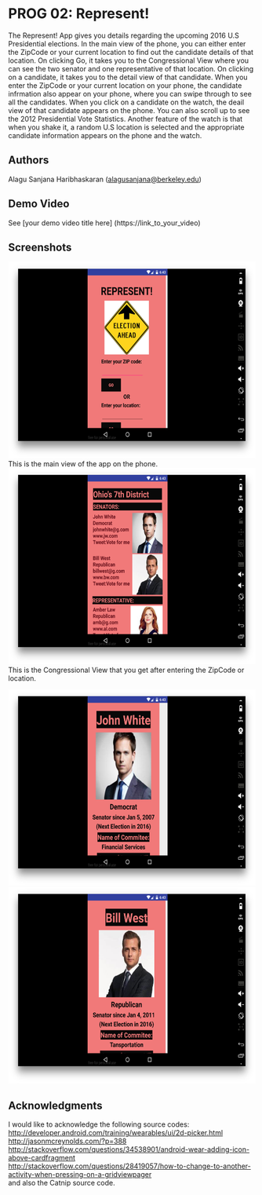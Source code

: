 # PROG 02: Represent!

The Represent! App gives you details regarding the upcoming 2016 U.S Presidential elections. In the main view of the phone, you can either enter the ZipCode or your current location to find out the candidate details of that location. On clicking Go, it takes you to the Congressional View where you can see the two senator and one representative of that location. On clicking on a candidate, it takes you to the detail view of that candidate. When you enter the ZipCode or your current location on your phone, the candidate infrmation also appear on your phone, where you can swipe through to see all the candidates. When you click on a candidate on the watch, the deail view of that candidate appears on the phone. You can also scroll up to see the 2012 Presidential Vote Statistics. Another feature of the watch is that when you shake it, a random U.S location is selected and the appropriate candidate information appears on the phone and the watch.     


## Authors

Alagu Sanjana Haribhaskaran (alagusanjana@berkeley.edu)

## Demo Video

See [your demo video title here] (https://link_to_your_video)

## Screenshots

<img src="screenshots/PhoneMainView.png" height="400" alt="Screenshot"/>
This is the main view of the app on the phone.            

<img src="screenshots/CongView.png" height="400" alt="Screenshot"/>
This is the Congressional View that you get after entering the ZipCode or location.             

<img src="screenshots/JohnPhone.png" height="400" alt="Screenshot"/><img src="screenshots/BillPhone.png" height="400" alt="Screenshot"/>

## Acknowledgments

I would like to acknowledge the following source codes:                       
http://developer.android.com/training/wearables/ui/2d-picker.html                          
http://jasonmcreynolds.com/?p=388                    
http://stackoverflow.com/questions/34538901/android-wear-adding-icon-above-cardfragment                      
http://stackoverflow.com/questions/28419057/how-to-change-to-another-activity-when-pressing-on-a-gridviewpager                     
and also the Catnip source code.


